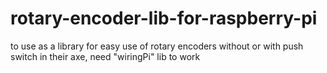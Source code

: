 # rotary-encoder-lib-for-raspberry-pi
to use as a library for easy use of rotary encoders without or with push switch in their axe, need "wiringPi" lib to work
